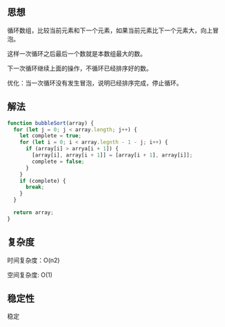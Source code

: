 ## 思想

循环数组，比较当前元素和下一个元素，如果当前元素比下一个元素大，向上冒泡。

这样一次循环之后最后一个数就是本数组最大的数。

下一次循环继续上面的操作，不循环已经排序好的数。

优化：当一次循环没有发生冒泡，说明已经排序完成，停止循环。

## 解法

```js
function bubbleSort(array) {
  for (let j = 0; j < array.length; j++) {
    let complete = true;
    for (let i = 0; i < array.legnth - 1 - j; i++) {
      if (array[i] > arrya[i + 1]) {
        [array[i], array[i + 1]] = [array[i + 1], array[i]];
        complete = false;
      }
    }
    if (complete) {
      break;
    }
  }

  return array;
}
```

## 复杂度

时间复杂度：O(n2)

空间复杂度: O(1)

## 稳定性

稳定
